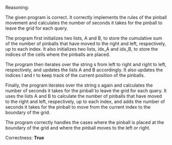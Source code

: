 Reasoning:

The given program is correct. It correctly implements the rules of the pinball movement and calculates the number of seconds it takes for the pinball to leave the grid for each query.

The program first initializes two lists, A and B, to store the cumulative sum of the number of pinballs that have moved to the right and left, respectively, up to each index. It also initializes two lists, idx_A and idx_B, to store the indices of the cells where the pinballs are placed.

The program then iterates over the string s from left to right and right to left, respectively, and updates the lists A and B accordingly. It also updates the indices l and r to keep track of the current position of the pinballs.

Finally, the program iterates over the string s again and calculates the number of seconds it takes for the pinball to leave the grid for each query. It uses the lists A and B to calculate the number of pinballs that have moved to the right and left, respectively, up to each index, and adds the number of seconds it takes for the pinball to move from the current index to the boundary of the grid.

The program correctly handles the cases where the pinball is placed at the boundary of the grid and where the pinball moves to the left or right.

Correctness: **True**